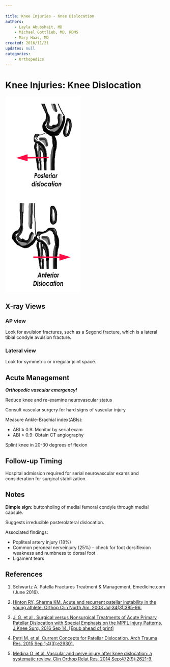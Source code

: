 ```yaml
---

title: Knee Injuries - Knee Dislocation
authors:
    - Layla Abubshait, MD
    - Michael Gottlieb, MD, RDMS
    - Mary Haas, MD
created: 2016/11/21
updates: null
categories:
    - Orthopedics
---
```


# Knee Injuries: Knee Dislocation

![](image-1.png)

## X-ray Views

### AP view

Look for avulsion fractures, such as a Segond fracture, which is a lateral tibial condyle avulsion fracture.

### Lateral view

Look for symmetric or irregular joint space.

## Acute Management

**_Orthopedic vascular emergency!_**

Reduce knee and re-examine neurovascular status

Consult vascular surgery for hard signs of vascular injury

Measure Ankle-Brachial index(ABIs):

-   ABI ≥ 0.9: Monitor by serial exam
-   ABI &lt; 0.9: Obtain CT angiography

Splint knee in 20-30 degrees of flexion

## Follow-up Timing

Hospital admission required for serial neurovascular exams and consideration for surgical stabilization.

## Notes

**Dimple sign:** buttonholing of medial femoral condyle through medial capsule.

Suggests irreducible posterolateral dislocation.

Associated findings:

-   Popliteal artery injury (18%)
-   Common peroneal nerveinjury (25%) – check for foot dorsiflexion weakness and numbness to dorsal foot
-   Ligament tears

## References

1.  Schwartz A. Patella Fractures Treatment & Management, Emedicine.com (June 2016).

2.  [Hinton RY, Sharma KM. Acute and recurrent patellar instability in the young athlete. Orthop Clin North Am. 2003 Jul;34(3):385-96.](https://www.ncbi.nlm.nih.gov/pubmed/?term=12974488)

3.  [Ji G, et al . Surgical versus Nonsurgical Treatments of Acute Primary Patellar Dislocation with Special Emphasis on the MPFL Injury Patterns. J Knee Surg. 2016 Sep 14. \[Epub ahead of print\]](https://www.ncbi.nlm.nih.gov/pubmed/?term=27626368.)

4.  [Petri M, et al. Current Concepts for Patellar Dislocation. Arch Trauma Res. 2015 Sep 1;4(3):e29301.](https://www.ncbi.nlm.nih.gov/pubmed/?term=26566512)

5.  [Medina O, et al. Vascular and nerve injury after knee dislocation: a systematic review. Clin Orthop Relat Res. 2014 Sep;472(9):2621-9.](https://www.ncbi.nlm.nih.gov/pubmed/?term=24554457)
